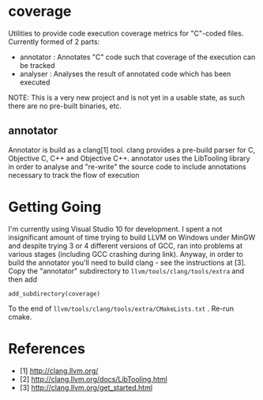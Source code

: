 coverage
========

Utilities to provide code execution coverage metrics for "C"-coded files.
Currently formed of 2 parts:

  * annotator : Annotates "C" code such that coverage of the execution can
                be tracked
  * analyser : Analyses the result of annotated code which has been executed

NOTE: This is a very new project and is not yet in a usable state, as such
there are no pre-built binaries, etc.

annotator
---------

Annotator is build as a clang[1] tool.  clang provides a pre-build parser
for C, Objective C, C++ and Objective C++.  annotator uses the LibTooling
library in order to analyse and "re-write" the source code to include
annotations necessary to track the flow of execution

Getting Going
=============

I'm currently using Visual Studio 10 for development.  I spent a not
insignificant amount of time trying to build LLVM on Windows under MinGW
and despite trying 3 or 4 different versions of GCC, ran into problems at
various stages (including GCC crashing during link).  Anyway, in order to build
the annotator you'll need to build clang - see the instructions at [3].  
Copy the "annotator" subdirectory to `llvm/tools/clang/tools/extra` and
then add

    add_subdirectory(coverage)

To the end of `llvm/tools/clang/tools/extra/CMakeLists.txt` .  Re-run cmake.

References
==========

  * [1] http://clang.llvm.org/
  * [2] http://clang.llvm.org/docs/LibTooling.html
  * [3] http://clang.llvm.org/get_started.html
